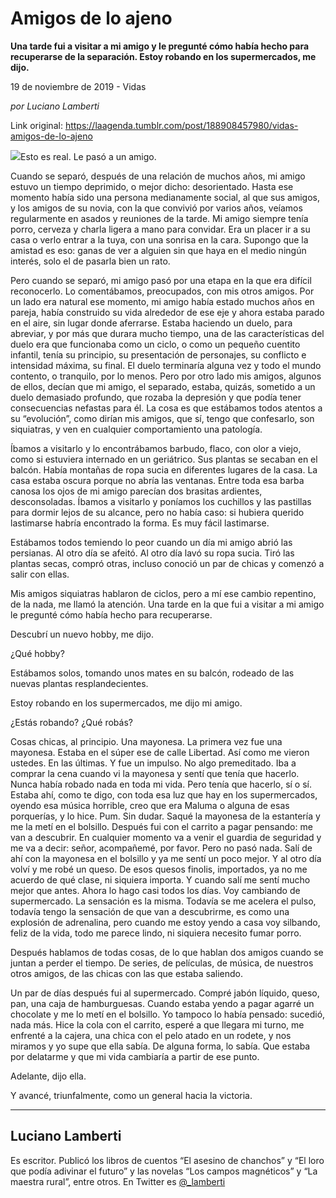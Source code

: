 # Amigos de lo ajeno

**Una tarde fui a visitar a mi amigo y le pregunté cómo había hecho para recuperarse de la separación.	Estoy robando en los supermercados, me dijo.**

19 de noviembre de 2019 - Vidas

_por Luciano Lamberti_

Link original: https://laagenda.tumblr.com/post/188908457980/vidas-amigos-de-lo-ajeno

![](https://64.media.tumblr.com/dd60cc7c903c347d341fe12036de8c05/0be0f26e99240bce-77/s500x750/ea1df3aed327b3010b82d2bcf19ee51dfcf459ee.jpg)Esto es real. Le pasó a un
amigo.


 Cuando se separó, después de
una relación de muchos años, mi amigo estuvo un tiempo deprimido, o
mejor dicho: desorientado. Hasta ese momento había sido una persona
medianamente social, al que sus amigos, y los amigos de su novia, con
la que convivió por varios años, veíamos regularmente en asados y
reuniones de la tarde. Mi amigo siempre tenía porro, cerveza y
charla ligera a mano para convidar. Era un placer ir a su casa o
verlo entrar a la tuya, con una sonrisa en la cara. Supongo que la
amistad es eso: ganas de ver a alguien sin que haya en el medio
ningún interés, solo el de pasarla bien un rato. 



 Pero cuando se separó, mi amigo
pasó por una etapa en la que era difícil reconocerlo. Lo
comentábamos, preocupados, con mis otros amigos. Por un lado era
natural ese momento, mi amigo había estado muchos años en pareja,
había construido su vida alrededor de ese eje y ahora estaba parado
en el aire, sin lugar donde aferrarse. Estaba haciendo un duelo, para
abreviar, y por más que durara mucho tiempo, una de las
características del duelo era que funcionaba como un ciclo, o como
un pequeño cuentito infantil, tenía su principio, su presentación
de personajes, su conflicto e intensidad máxima, su final. El duelo
terminaría alguna vez y todo el mundo contento, o tranquilo, por lo
menos. Pero por otro lado mis amigos, algunos de ellos, decían
que mi amigo, el separado, estaba, quizás, sometido a un duelo
demasiado profundo, que rozaba la depresión y que podía tener
consecuencias nefastas para él. La cosa es que estábamos todos
atentos a su “evolución”, como dirían mis amigos, que sí,
tengo que confesarlo, son siquiatras, y ven en cualquier
comportamiento una patología.


 Íbamos a visitarlo y lo
encontrábamos barbudo, flaco, con olor a viejo, como si estuviera
internado en un geriátrico. Sus plantas se secaban en el balcón.
Había montañas de ropa sucia en diferentes lugares de la casa. La
casa estaba oscura porque no abría las ventanas. Entre toda esa
barba canosa los ojos de mi amigo parecían dos brasitas ardientes,
desconsoladas. Íbamos a visitarlo y poníamos los cuchillos y las
pastillas para dormir lejos de su alcance, pero no había caso: si
hubiera querido lastimarse habría encontrado la forma. Es muy fácil
lastimarse. 



 Estábamos todos temiendo lo
peor cuando un día mi amigo abrió las persianas. Al otro día se
afeitó. Al otro día lavó su ropa sucia. Tiró las plantas secas,
compró otras, incluso conoció un par de chicas y comenzó a salir
con ellas. 



 Mis amigos siquiatras hablaron
de ciclos, pero a mí ese cambio repentino, de la nada, me llamó la
atención. Una tarde en la que fui a visitar a mi amigo le pregunté
cómo había hecho para recuperarse. 



 Descubrí un nuevo hobby, me
dijo. 



 ¿Qué hobby?


 Estábamos solos, tomando unos
mates en su balcón, rodeado de las nuevas plantas resplandecientes. 



 Estoy robando en los
supermercados, me dijo mi amigo. 



 ¿Estás robando? ¿Qué robás?


 Cosas chicas, al principio. Una
mayonesa. La primera vez fue una mayonesa. Estaba en el súper ese de
calle Libertad. Así como me vieron ustedes. En las últimas. Y fue
un impulso. No algo premeditado. Iba a comprar la cena cuando vi la
mayonesa y sentí que tenía que hacerlo. Nunca había robado nada en
toda mi vida. Pero tenía que hacerlo, sí o sí. Estaba ahí, como
te digo, con toda esa luz que hay en los supermercados, oyendo esa
música horrible, creo que era Maluma o alguna de esas porquerías, y
lo hice. Pum. Sin dudar. Saqué la mayonesa de la estantería y me la
metí en el bolsillo. Después fui con el carrito a pagar pensando:
me van a descubrir. En cualquier momento va a venir el guardia de
seguridad y me va a decir: señor, acompañemé, por favor. Pero no
pasó nada. Salí de ahí con la mayonesa en el bolsillo y ya me
sentí un poco mejor. Y al otro día volví y me robé un queso. De
esos quesos finolis, importados, ya no me acuerdo de qué clase, ni
siquiera importa. Y cuando salí me sentí mucho mejor que antes.
Ahora lo hago casi todos los días. Voy cambiando de supermercado. La
sensación es la misma. Todavía se me acelera el pulso, todavía
tengo la sensación de que van a descubrirme, es como una explosión
de adrenalina, pero cuando me estoy yendo a casa voy silbando, feliz
de la vida, todo me parece lindo, ni siquiera necesito fumar porro. 



 Después hablamos de todas
cosas, de lo que hablan dos amigos cuando se juntan a perder el
tiempo. De series, de películas, de música, de nuestros otros
amigos, de las chicas con las que estaba saliendo. 



 Un par de días después fui al
supermercado. Compré jabón líquido, queso, pan, una caja de
hamburguesas. Cuando estaba yendo a pagar agarré un chocolate y me
lo metí en el bolsillo. Yo tampoco lo había pensado: sucedió, nada
más. Hice la cola con el carrito, esperé a que llegara mi turno, me
enfrenté a la cajera, una chica con el pelo atado en un rodete, y
nos miramos y yo supe que ella sabía. De alguna forma, lo sabía.
Que estaba por delatarme y que mi vida cambiaría a partir de ese
punto. 



 Adelante, dijo ella. 



 Y avancé, triunfalmente, como
un general hacia la victoria. 

  
  




---

Luciano Lamberti
----------------

Es escritor. Publicó los libros de cuentos “El asesino de chanchos” y “El loro que podía adivinar el futuro” y las novelas “Los campos magnéticos” y “La maestra rural”, entre otros. En Twitter es [@\_lamberti](https://twitter.com/_lamberti) 

